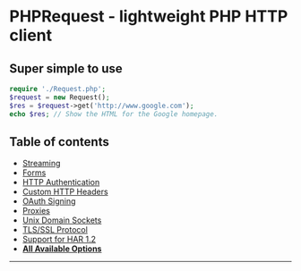 # PHPRequest - lightweight PHP HTTP client

## Super simple to use

```php
require './Request.php';
$request = new Request();
$res = $request->get('http://www.google.com');
echo $res; // Show the HTML for the Google homepage.
```

## Table of contents

- [Streaming](#streaming)
- [Forms](#forms)
- [HTTP Authentication](#http-authentication)
- [Custom HTTP Headers](#custom-http-headers)
- [OAuth Signing](#oauth-signing)
- [Proxies](#proxies)
- [Unix Domain Sockets](#unix-domain-sockets)
- [TLS/SSL Protocol](#tlsssl-protocol)
- [Support for HAR 1.2](#support-for-har-12)
- [**All Available Options**](#requestoptions-callback)

---
